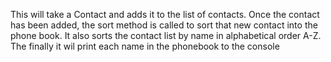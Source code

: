  This will take a Contact and adds it to the list of contacts. Once the contact has been added, the sort method is called to sort that new contact into the phone book.
  It also sorts the contact list by name in alphabetical order A-Z.
  The finally it wil print each name in the phonebook to the console
